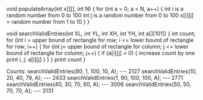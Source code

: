 void populateArray(int x[][], int N) {
  for (int a = 0; a < N, a++) {
    int i is a random number from 0 to 100
    int j is a random number from 0 to 100
    x[i][j] = random number from 1 to 10
  }
}

void searchValidEntries(int XL, int YL, int XH, int YH, int a[][101]) {
    int count;
    for (int i = upper bound of rectangle for row; i <= lower bound of rectangle for row; i++) {
        for (int j= upper bound of rectangle for column; j <= lower bound of rectangle for column; j++) {
            if (a[i][j] > 0) {
                increase count by one
                print i, j: a[i][j]
            }
        }
    }
    print count
}

Counts:
searchValidEntries(80, 1, 100, 10, A); --- 2127
searchValidEntries(10, 20, 40, 79, A); --- 2433
searchValidEntries(1, 90, 100, 100, A); --- 2771
searchValidEntries(40, 30, 70, 60, A); --- 3006
searchValidEntries(50, 50, 70, 70, A); --- 3131
